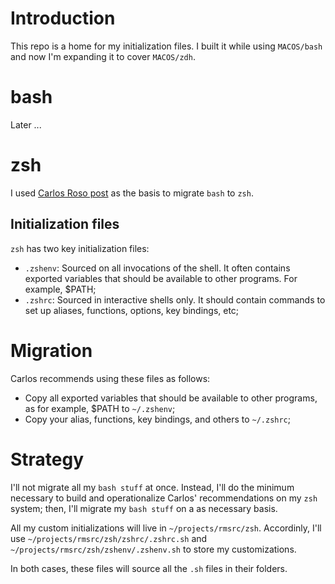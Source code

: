 # Introduction
This repo is a home for my initialization files.  I built it while using `MACOS/bash` and now I'm expanding it to cover `MACOS/zdh`.

# bash
Later ...

# zsh
I used [Carlos Roso post](https://carlosroso.com/the-right-way-to-migrate-your-bash-profile-to-zsh/) as the basis to migrate `bash` to `zsh`.

## Initialization files
`zsh` has two key initialization files:
* `.zshenv`: Sourced on all invocations of the shell. It often contains exported variables that should be available to other programs. For example, $PATH;
* `.zshrc`: Sourced in interactive shells only. It should contain commands to set up aliases, functions, options, key bindings, etc;

# Migration
Carlos recommends using these files as follows:
* Copy all exported variables that should be available to other programs, as for example, $PATH to `~/.zshenv`;
* Copy your alias, functions, key bindings, and others to `~/.zshrc`;

# Strategy
I'll not migrate all my `bash stuff` at once. Instead, I'll do the minimum necessary to build and operationalize Carlos' recommendations on my `zsh` system; then, I'll migrate my `bash stuff` on a as necessary basis.

All my custom initializations will live in `~/projects/rmsrc/zsh`. Accordinly, I'll use `~/projects/rmsrc/zsh/zshrc/.zshrc.sh` and `~/projects/rmsrc/zsh/zshenv/.zshenv.sh` to store my customizations.

In both cases, these files will source all the `.sh` files in their folders.
